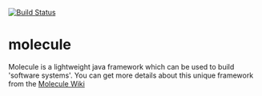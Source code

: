 [![Build Status](https://travis-ci.org/bogie-clj/molecule.svg?branch=master)](https://travis-ci.org/bogie-clj/molecule)

# molecule
Molecule is a lightweight java framework which can be used to build 'software systems'. You can get more details about this unique framework from the [Molecule Wiki](https://github.com/bogie-clj/molecule/wiki)